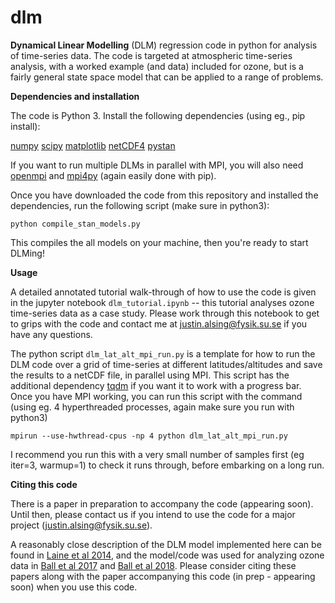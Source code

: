 # dlm

**Dynamical Linear Modelling** (DLM) regression code in python for analysis of time-series data. The code is targeted at atmospheric time-series analysis, with a worked example (and data) included for ozone, but is a fairly general state space model that can be applied to a range of problems.

**Dependencies and installation** 

The code is Python 3. Install the following dependencies (using eg., pip install):

[numpy](http://www.numpy.org)
[scipy](https://www.scipy.org)
[matplotlib](https://matplotlib.org)
[netCDF4](https://pypi.org/project/netcdf/)
[pystan](https://pystan.readthedocs.io/en/latest/)

If you want to run multiple DLMs in parallel with MPI, you will also need [openmpi](https://www.open-mpi.org) and [mpi4py](https://mpi4py.readthedocs.io/en/stable/install.html) (again easily done with pip).

Once you have downloaded the code from this repository and installed the dependencies, run the following script (make sure in python3):

`python compile_stan_models.py`

This compiles the all models on your machine, then you're ready to start DLMing!

**Usage** 

A detailed annotated tutorial walk-through of how to use the code is given in the jupyter notebook `dlm_tutorial.ipynb` -- this tutorial analyses ozone time-series data as a case study. Please work through this notebook to get to grips with the code and contact me at justin.alsing@fysik.su.se if you have any questions.

The python script `dlm_lat_alt_mpi_run.py` is a template for how to run the DLM code over a grid of time-series at different latitudes/altitudes and save the results to a netCDF file, in parallel using MPI. This script has the additional dependency [tqdm](https://tqdm.github.io) if you want it to work with a progress bar. Once you have MPI working, you can run this script with the command (using eg. 4 hyperthreaded processes, again make sure you run with python3)

`mpirun --use-hwthread-cpus -np 4 python dlm_lat_alt_mpi_run.py`

I recommend you run this with a very small number of samples first (eg iter=3, warmup=1) to check it runs through, before embarking on a long run.

**Citing this code**

There is a paper in preparation to accompany the code (appearing soon). Until then, please contact us if you intend to use the code for a major project (justin.alsing@fysik.su.se).

A reasonably close description of the DLM model implemented here can be found in [Laine et al 2014](https://www.atmos-chem-phys.net/14/9707/2014/acp-14-9707-2014.pdf), and the model/code was used for analyzing ozone data in [Ball et al 2017](https://www.research-collection.ethz.ch/handle/20.500.11850/202027) and [Ball et al 2018](https://www.atmos-chem-phys.net/18/1379/2018/acp-18-1379-2018.html). Please consider citing these papers along with the paper accompanying this code (in prep - appearing soon) when you use this code. 

